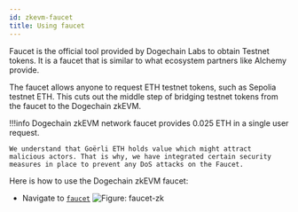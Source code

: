 ```yaml
---
id: zkevm-faucet
title: Using faucet
---
```


<!-- 
!!!caution
    Check the list of potential risks associated with the use of Dogechain zkEVM in the section.

-->
 Faucet is the official tool provided by Dogechain Labs to obtain Testnet tokens. It is a faucet that is similar to what ecosystem partners like Alchemy provide.

The faucet allows anyone to request ETH testnet tokens, such as Sepolia testnet ETH. This cuts out the middle step of bridging testnet tokens from the faucet to the Dogechain zkEVM.

!!!info
    Dogechain zkEVM network faucet provides 0.025 ETH in a single user request.

    We understand that Goërli ETH holds value which might attract malicious actors. That is why, we have integrated certain security measures in place to prevent any DoS attacks on the Faucet.

Here is how to use the Dogechain zkEVM faucet:

- Navigate to [`faucet`](https://dogechain-demo.caldera.dev/faucet)
![Figure: faucet-zk](/img/zkEVM/zkv-faucet-zketh.png)

<!-- - Select the network where you want to receive the test tokens. In our case, we will select `Dogechain zkEVM`.

- Select the type of Testnet token that you want to receive. In our case, we only have the option to receive `Dogechain zkEVM ETH` which is also the default option.

- Enter your wallet address (you can copy it from your MetaMask or any wallet that supports testnet tokens).

- Click on the `Submit` button to send your token request.

- Click `Confirm` to finalize the transaction.

![Figure: confirm-tx](/img/zkEVM/zkv-confirm-zketh.png)

- After confirmation, you will receive the requested Testnet tokens within ~1 minute. You can also verify the transaction by clicking on the Polygonscan link.

![Figure: success-zk](/img/zkEVM/zkv-success-zketh.png) -->